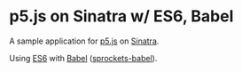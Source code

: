 # p5.js on Sinatra w/ ES6, Babel

A sample application for [p5.js][] on [Sinatra][].

Using [ES6][] with [Babel][] ([sprockets-babel][]).

[p5.js]: http://p5js.org/
[Sinatra]: http://www.sinatrarb.com/
[ES6]: http://es6-features.org/
[Babel]: https://babeljs.io/
[sprockets-babel]: https://github.com/70mainstreet/sprockets-babel
